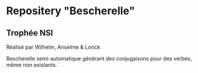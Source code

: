 # Repositery "Bescherelle"
## Trophée NSI

Réalisé par Wilhelm, Anselme & Lorick

Bescherelle semi-automatique générant des conjugaisons pour des verbes, même non existants.

